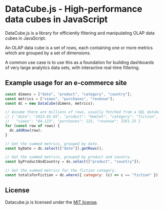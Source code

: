 # DataCube.js - High-performance data cubes in JavaScript

DataCube.js is a library for efficiently filtering and manipulating OLAP data cubes in JavaScript.

An OLAP data cube is a set of rows, each containing one or more metrics which are grouped by a set
of dimensions.

A common use case is to use this as a foundation for building dashboards of very large analytics
data sets, with interactive real-time filtering.

## Example usage for an e-commerce site

```javascript
const dimens = ["date", "product", "category", "country"];
const metrics = ["views", "purchases", "revenue"];
const dc = new DataCube(dimens, metrics);

// Assume there are millions of rows, usually fetched from a SQL database. Example row:
// { "date": "2023-01-05", "product": "Hamlet", "category": "fiction", "country": "USA",
//   "views": "84,123", "purchases": 125, "revenue": 1561.25 }
for (const row of rows) {
  dc.addRow(row);
}

// Get the summed metrics, grouped by date.
const byDate = dc.select(["date"]).getRows();

// Get the summed metrics, grouped by product and country.
const byProductAndCountry = dc.select(["product", "country"]);

// Get the summed metrics for the fiction category.
const totalsForFiction = dc.where({ category: (c) => c == "fiction" }).totals();
```

## License

Datacube.js is licensed under the [MIT license](LICENSE.txt).
